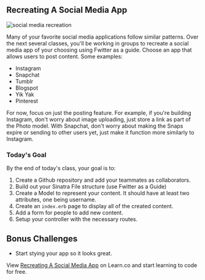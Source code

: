 ## Recreating A Social Media App

![social media recreation](https://smiaware.com/wp-content/uploads/2015/07/dealership-social-media.png)

Many of your favorite social media applications follow similar patterns. Over the next several classes, you'll be working in groups to recreate a social media app of your choosing using Fwitter as a guide. Choose an app that allows users to post content. Some examples:

+ Instagram
+ Snapchat
+ Tumblr
+ Blogspot
+ Yik Yak
+ Pinterest

For now, focus on just the posting feature. For example, if you're building Instagram, don't worry about image uploading, just store a link as part of the Photo model. With Snapchat, don't worry about making the Snaps expire or sending to other users yet, just make it function more similarly to Instagram. 

### Today's Goal

By the end of today's class, your goal is to:

1. Create a Github repository and add your teammates as collaborators. 
2. Build out your Sinatra File structure (use Fwitter as a Guide)
3. Create a Model to represent your content. It should have at least two attributes, one being username. 
4. Create an `index.erb` page to display all of the created content. 
5. Add a form for people to add new content. 
6. Setup your controller with the necessary routes. 

## Bonus Challenges

+ Start stying your app so it looks great.
<p data-visibility='hidden'>View <a href='https://learn.co/lessons/hs-social-media-recreation' title='Recreating A Social Media App'>Recreating A Social Media App</a> on Learn.co and start learning to code for free.</p>
